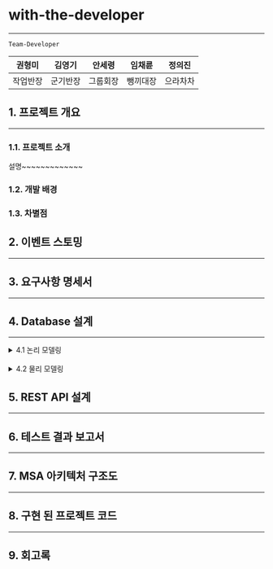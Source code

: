 # with-the-developer

------------

`Team-Developer`

|권형미|김영기|안세령|임채륜|정의진|
|---|---|---|---|---|
|작업반장|군기반장|그룹회장|뺑끼대장|으라차차|

## 1. 프로젝트 개요

---

### 1.1. 프로젝트 소개

설명~~~~~~~~~~~~~

### 1.2. 개발 배경

### 1.3. 차별점

## 2. 이벤트 스토밍

---


## 3. 요구사항 명세서

---

## 4. Database 설계

---


<details><summary>  4.1 논리 모델링
</summary>

*Write here!*
</details>

<br>

<details><summary>  4.2 물리 모델링
</summary>

*Write here!*
</details>


## 5. REST API 설계

---

## 6. 테스트 결과 보고서

---

## 7. MSA 아키텍처 구조도

---

## 8. 구현 된 프로젝트 코드

---
## 9. 회고록


